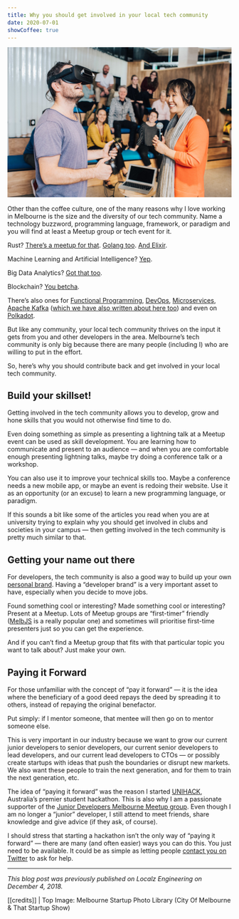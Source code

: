 ```yaml
---
title: Why you should get involved in your local tech community
date: 2020-07-01
showCoffee: true
---
```


![](hero-image.jpg)

Other than the coffee culture, one of the many reasons why I love working in Melbourne is the size and the diversity of our tech community. Name a technology buzzword, programming language, framework, or paradigm and you will find at least a Meetup group or tech event for it.

Rust? [There’s a meetup for that](https://www.meetup.com/Rust-Melbourne/). [Golang too](https://www.meetup.com/golang-mel/). [And Elixir](https://www.meetup.com/Elixir-Melbourne/).

Machine Learning and Artificial Intelligence? [Yep](https://www.meetup.com/Machine-Learning-AI-Meetup/).

Big Data Analytics? [Got that too](https://www.meetup.com/Big-Data-Analytics-Meetup-Group/).

Blockchain? [You betcha](https://www.meetup.com/topics/blockchain/au/melbourne/).

There’s also ones for [Functional Programming](https://www.meetup.com/Melbourne-Functional-User-Group-MFUG/), [DevOps](https://www.meetup.com/devops-melbourne/), [Microservices](https://www.meetup.com/Melbourne-Microservices/), [Apache Kafka](https://www.meetup.com/KafkaMelbourne) ([which we have also written about here too](https://medium.com/localz-engineering/localz-meets-kafka-message-durability-and-latency-1bbee35fdf86)) and even on [Polkadot](https://www.meetup.com/Polkadot-Melbourne/).

But like any community, your local tech community thrives on the input it gets from you and other developers in the area. Melbourne’s tech community is only big because there are many people (including I) who are willing to put in the effort.

So, here’s why you should contribute back and get involved in your local tech community.

## Build your skillset!

Getting involved in the tech community allows you to develop, grow and hone skills that you would not otherwise find time to do.

Even doing something as simple as presenting a lightning talk at a Meetup event can be used as skill development. You are learning how to communicate and present to an audience — and when you are comfortable enough presenting lightning talks, maybe try doing a conference talk or a workshop.

You can also use it to improve your technical skills too. Maybe a conference needs a new mobile app, or maybe an event is redoing their website. Use it as an opportunity (or an excuse) to learn a new programming language, or paradigm.

If this sounds a bit like some of the articles you read when you are at university trying to explain why you should get involved in clubs and societies in your campus — then getting involved in the tech community is pretty much similar to that.

## Getting your name out there

For developers, the tech community is also a good way to build up your own [personal brand](https://medium.freecodecamp.org/building-your-personal-brand-as-a-new-web-developer-f6d4150fd217). Having a “developer brand” is a very important asset to have, especially when you decide to move jobs.

Found something cool or interesting? Made something cool or interesting? Present at a Meetup. Lots of Meetup groups are “first-timer” friendly ([MelbJS](http://melbjs.com/) is a really popular one) and sometimes will prioritise first-time presenters just so you can get the experience.

And if you can’t find a Meetup group that fits with that particular topic you want to talk about? Just make your own.

## Paying it Forward

For those unfamiliar with the concept of “pay it forward” — it is the idea where the beneficiary of a good deed repays the deed by spreading it to others, instead of repaying the original benefactor.

Put simply: if I mentor someone, that mentee will then go on to mentor someone else.

This is very important in our industry because we want to grow our current junior developers to senior developers, our current senior developers to lead developers, and our current lead developers to CTOs — or possibly create startups with ideas that push the boundaries or disrupt new markets. We also want these people to train the next generation, and for them to train the next generation, etc.

The idea of “paying it forward” was the reason I started [UNIHACK](https://unihack.net/), Australia’s premier student hackathon. This is also why I am a passionate supporter of the [Junior Developers Melbourne Meetup group](https://www.meetup.com/Junior-Developers-Melbourne/). Even though I am no longer a “junior” developer, I still attend to meet friends, share knowledge and give advice (if they ask, of course).

I should stress that starting a hackathon isn’t the only way of “paying it forward” — there are many (and often easier) ways you can do this. You just need to be available. It could be as simple as letting people [contact you on Twitter](https://twitter.com/terencehuynh) to ask for help.

---

_This blog post was previously published on Localz Engineering on December 4, 2018._

[[credits]]
| Top Image: Melbourne Startup Photo Library (City Of Melbourne & That Startup Show)</p>
